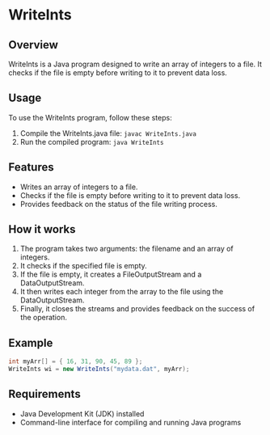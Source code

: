 # WriteInts

## Overview
WriteInts is a Java program designed to write an array of integers to a file. It checks if the file is empty before writing to it to prevent data loss.

## Usage
To use the WriteInts program, follow these steps:
1. Compile the WriteInts.java file: `javac WriteInts.java`
2. Run the compiled program: `java WriteInts`

## Features
- Writes an array of integers to a file.
- Checks if the file is empty before writing to it to prevent data loss.
- Provides feedback on the status of the file writing process.

## How it works
1. The program takes two arguments: the filename and an array of integers.
2. It checks if the specified file is empty.
3. If the file is empty, it creates a FileOutputStream and a DataOutputStream.
4. It then writes each integer from the array to the file using the DataOutputStream.
5. Finally, it closes the streams and provides feedback on the success of the operation.

## Example
```java
int myArr[] = { 16, 31, 90, 45, 89 };
WriteInts wi = new WriteInts("mydata.dat", myArr);
```

## Requirements
- Java Development Kit (JDK) installed
- Command-line interface for compiling and running Java programs

